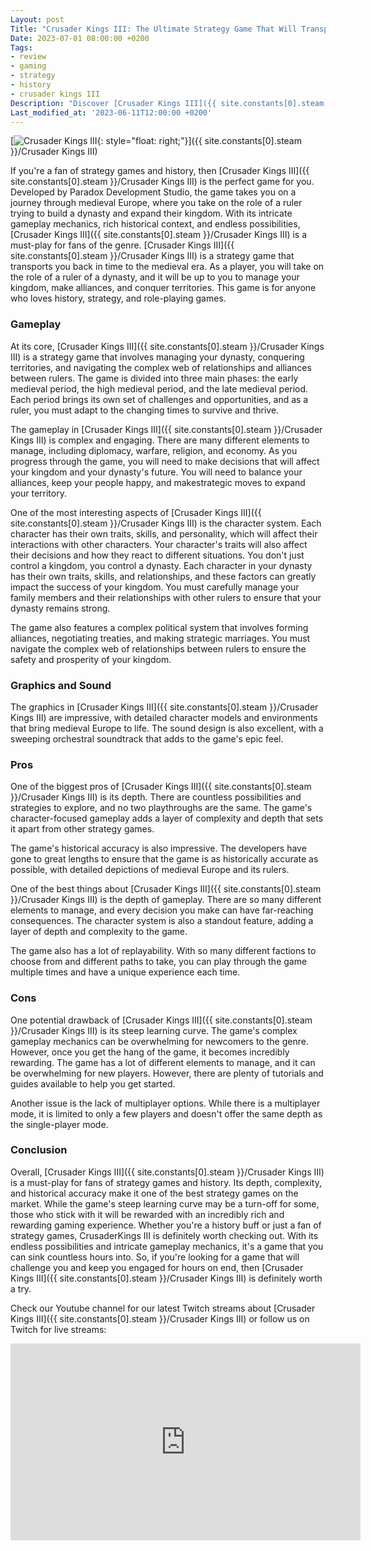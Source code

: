 ```yaml
---
Layout: post
Title: "Crusader Kings III: The Ultimate Strategy Game That Will Transport You Back In Time"
Date: 2023-07-01 08:00:00 +0200
Tags:
- review
- gaming
- strategy
- history
- crusader kings III
Description: "Discover [Crusader Kings III]({{ site.constants[0].steam }}/Crusader Kings III), the ultimate strategy game for history buffs. Read our in-depth review and find out why this game is a must-play for fans of the genre."
Last_modified_at: '2023-06-11T12:00:00 +0200'
---
```


[![Crusader Kings III](https://i.imgur.com/o0ecFKRm.jpg){: style="float: right;"}]({{ site.constants[0].steam }}/Crusader Kings III)

If you're a fan of strategy games and history, then [Crusader Kings III]({{ site.constants[0].steam }}/Crusader Kings III) is the perfect game for you. Developed by Paradox Development Studio, the game takes you on a journey through medieval Europe, where you take on the role of a ruler trying to build a dynasty and expand their kingdom. With its intricate gameplay mechanics, rich historical context, and endless possibilities, [Crusader Kings III]({{ site.constants[0].steam }}/Crusader Kings III) is a must-play for fans of the genre. [Crusader Kings III]({{ site.constants[0].steam }}/Crusader Kings III) is a strategy game that transports you back in time to the medieval era. As a player, you will take on the role of a ruler of a dynasty, and it will be up to you to manage your kingdom, make alliances, and conquer territories. This game is for anyone who loves history, strategy, and role-playing games.

### Gameplay

At its core, [Crusader Kings III]({{ site.constants[0].steam }}/Crusader Kings III) is a strategy game that involves managing your dynasty, conquering territories, and navigating the complex web of relationships and alliances between rulers. The game is divided into three main phases: the early medieval period, the high medieval period, and the late medieval period. Each period brings its own set of challenges and opportunities, and as a ruler, you must adapt to the changing times to survive and thrive.

The gameplay in [Crusader Kings III]({{ site.constants[0].steam }}/Crusader Kings III) is complex and engaging. There are many different elements to manage, including diplomacy, warfare, religion, and economy. As you progress through the game, you will need to make decisions that will affect your kingdom and your dynasty's future. You will need to balance your alliances, keep your people happy, and makestrategic moves to expand your territory.

One of the most interesting aspects of [Crusader Kings III]({{ site.constants[0].steam }}/Crusader Kings III) is the character system. Each character has their own traits, skills, and personality, which will affect their interactions with other characters. Your character's traits will also affect their decisions and how they react to different situations.  You don't just control a kingdom, you control a dynasty. Each character in your dynasty has their own traits, skills, and relationships, and these factors can greatly impact the success of your kingdom. You must carefully manage your family members and their relationships with other rulers to ensure that your dynasty remains strong.

The game also features a complex political system that involves forming alliances, negotiating treaties, and making strategic marriages. You must navigate the complex web of relationships between rulers to ensure the safety and prosperity of your kingdom.

### Graphics and Sound

The graphics in [Crusader Kings III]({{ site.constants[0].steam }}/Crusader Kings III) are impressive, with detailed character models and environments that bring medieval Europe to life. The sound design is also excellent, with a sweeping orchestral soundtrack that adds to the game's epic feel.

### Pros

One of the biggest pros of [Crusader Kings III]({{ site.constants[0].steam }}/Crusader Kings III) is its depth. There are countless possibilities and strategies to explore, and no two playthroughs are the same. The game's character-focused gameplay adds a layer of complexity and depth that sets it apart from other strategy games.

The game's historical accuracy is also impressive. The developers have gone to great lengths to ensure that the game is as historically accurate as possible, with detailed depictions of medieval Europe and its rulers.

One of the best things about [Crusader Kings III]({{ site.constants[0].steam }}/Crusader Kings III) is the depth of gameplay. There are so many different elements to manage, and every decision you make can have far-reaching consequences. The character system is also a standout feature, adding a layer of depth and complexity to the game.

The game also has a lot of replayability. With so many different factions to choose from and different paths to take, you can play through the game multiple times and have a unique experience each time.

### Cons

One potential drawback of [Crusader Kings III]({{ site.constants[0].steam }}/Crusader Kings III) is its steep learning curve. The game's complex gameplay mechanics can be overwhelming for newcomers to the genre. However, once you get the hang of the game, it becomes incredibly rewarding. The game has a lot of different elements to manage, and it can be overwhelming for new players. However, there are plenty of tutorials and guides available to help you get started.

Another issue is the lack of multiplayer options. While there is a multiplayer mode, it is limited to only a few players and doesn't offer the same depth as the single-player mode.

### Conclusion

Overall, [Crusader Kings III]({{ site.constants[0].steam }}/Crusader Kings III) is a must-play for fans of strategy games and history. Its depth, complexity, and historical accuracy make it one of the best strategy games on the market. While the game's steep learning curve may be a turn-off for some, those who stick with it will be rewarded with an incredibly rich and rewarding gaming experience. Whether you're a history buff or just a fan of strategy games, CrusaderKings III is definitely worth checking out. With its endless possibilities and intricate gameplay mechanics, it's a game that you can sink countless hours into. So, if you're looking for a game that will challenge you and keep you engaged for hours on end, then [Crusader Kings III]({{ site.constants[0].steam }}/Crusader Kings III) is definitely worth a try.

Check our Youtube channel for our latest Twitch streams about [Crusader Kings III]({{ site.constants[0].steam }}/Crusader Kings III) or follow us on Twitch for live streams:
<iframe width="560" height="315" src="https://www.youtube-nocookie.com/embed/videoseries?list=PL13Kcs0RkE8f3FjawioR3g1nElGDTUIZ5" title="YouTube video player" frameborder="0" allow="accelerometer; autoplay; clipboard-write; encrypted-media; gyroscope; picture-in-picture; web-share" allowfullscreen></iframe>
